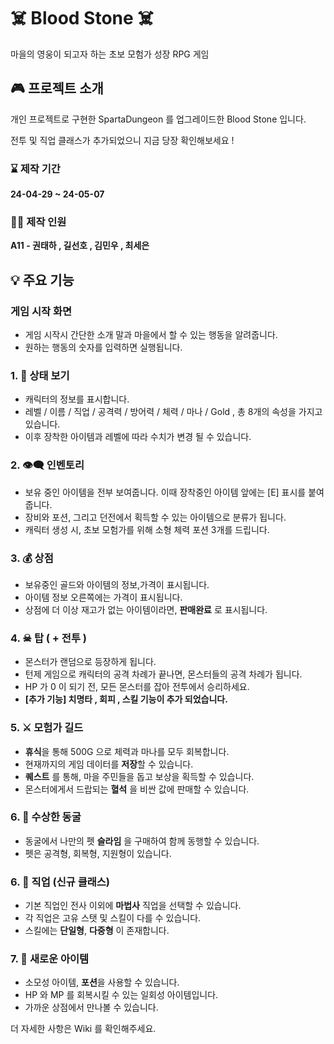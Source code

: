 # ☠️ Blood Stone ☠️
마을의 영웅이 되고자 하는 초보 모험가 성장 RPG 게임

## 🎮 프로젝트 소개
개인 프로젝트로 구현한 SpartaDungeon 를 업그레이드한 Blood Stone 입니다.

전투 및 직업 클래스가 추가되었으니 지금 당장 확인해보세요 !

### ⌛ 제작 기간
**24-04-29 ~ 24-05-07**

### 🙋‍♂️ 제작 인원
**A11 - 권태하 , 길선호 , 김민우 , 최세은**

## 💡 주요 기능

### 게임 시작 화면
- 게임 시작시 간단한 소개 말과 마을에서 할 수 있는 행동을 알려줍니다.
- 원하는 행동의 숫자를 입력하면 실행됩니다.

### 1. 👀 상태 보기 
- 캐릭터의 정보를 표시합니다.
- 레벨 / 이름 / 직업 / 공격력 / 방어력 / 체력 / 마나 / Gold , 총 8개의 속성을 가지고 있습니다.
- 이후 장착한 아이템과 레벨에 따라 수치가 변경 될 수 있습니다.

### 2. 👁‍🗨 인벤토리
- 보유 중인 아이템을 전부 보여줍니다. 이때 장착중인 아이템 앞에는 [E] 표시를 붙여 줍니다.
- 장비와 포션, 그리고 던전에서 획득할 수 있는 아이템으로 분류가 됩니다.
- 캐릭터 생성 시, 초보 모험가를 위해 소형 체력 포션 3개를 드립니다.

### 3. 💰 상점
- 보유중인 골드와 아이템의 정보,가격이 표시됩니다.
- 아이템 정보 오른쪽에는 가격이 표시됩니다.
- 상점에 더 이상 재고가 없는 아이템이라면,  **판매완료** 로 표시됩니다.
  
### 4. ☠ 탑 ( + 전투 )
- 몬스터가 랜덤으로 등장하게 됩니다.
- 턴제 게임으로 캐릭터의 공격 차례가 끝나면, 몬스터들의 공격 차례가 됩니다.
- HP 가 0 이 되기 전, 모든 몬스터를 잡아 전투에서 승리하세요.
- **[추가 기능] 치명타 , 회피 , 스킬 기능이 추가 되었습니다.**

### 5. ⚔ 모험가 길드
- **휴식**을 통해 500G 으로 체력과 마나를 모두 회복합니다.
- 현재까지의 게임 데이터를 **저장**할 수 있습니다.
- **퀘스트** 를 통해, 마을 주민들을 돕고 보상을 획득할 수 있습니다.
- 몬스터에게서 드랍되는 **혈석** 을 비싼 값에 판매할 수 있습니다.

### 6. 👻 수상한 동굴
 - 동굴에서 나만의 펫 **슬라임** 을 구매하여 함께 동행할 수 있습니다.
 - 펫은 공격형, 회복형, 지원형이 있습니다. 

### 6. 🌠 직업 (신규 클래스)
 - 기본 직업인 전사 이외에 **마법사** 직업을 선택할 수 있습니다.
 - 각 직업은 고유 스탯 및 스킬이 다를 수 있습니다.
 - 스킬에는 **단일형**, **다중형** 이 존재합니다.

### 7. 💊 새로운 아이템
 - 소모성 아이템, **포션**을 사용할 수 있습니다.
 - HP 와 MP 를 회복시킬 수 있는 일회성 아이템입니다.
 - 가까운 상점에서 만나볼 수 있습니다. 

더 자세한 사항은 Wiki 를 확인해주세요.
